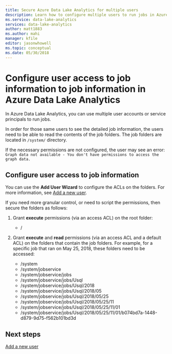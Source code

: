 ```yaml
---
title: Secure Azure Data Lake Analytics for multiple users
description: Learn how to configure multiple users to run jobs in Azure Data Lake Analytics.
ms.service: data-lake-analytics
services: data-lake-analytics
author: matt1883
ms.author: mahi
manager: kfile
editor: jasonwhowell
ms.topic: conceptual
ms.date: 05/30/2018
---
```

# Configure user access to job information to job information in Azure Data Lake Analytics 

In Azure Data Lake Analytics, you can use multiple user accounts or service principals to run jobs. 

In order for those same users to see the detailed job information, the users need to be able to read the contents of the job folders. The job folders are located in `/system/` directory. 

If the necessary permissions are not configured, the user may see an error: `Graph data not available - You don't have permissions to access the graph data.` 

## Configure user access to job information

You can use the **Add User Wizard** to configure the ACLs on the folders. For more information, see [Add a new user](data-lake-analytics-manage-use-portal.md#add-a-new-user).

If you need more granular control, or need to script the permissions, then secure the folders as follows:

1. Grant **execute** permissions (via an access ACL) on the root folder:
   - /
   
2. Grant **execute** and **read** permissions (via an access ACL and a default ACL) on the folders that contain the job folders. For example, for a specific job that ran on May 25, 2018, these folders need to be accessed:
   - /system
   - /system/jobservice
   - /system/jobservice/jobs
   - /system/jobservice/jobs/Usql
   - /system/jobservice/jobs/Usql/2018
   - /system/jobservice/jobs/Usql/2018/05
   - /system/jobservice/jobs/Usql/2018/05/25
   - /system/jobservice/jobs/Usql/2018/05/25/11
   - /system/jobservice/jobs/Usql/2018/05/25/11/01
   - /system/jobservice/jobs/Usql/2018/05/25/11/01/b074bd7a-1448-d879-9d75-f562b101bd3d

## Next steps
[Add a new user](data-lake-analytics-manage-use-portal.md#add-a-new-user)

